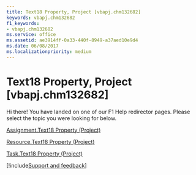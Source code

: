 ```yaml
---
title: Text18 Property, Project [vbapj.chm132682]
keywords: vbapj.chm132682
f1_keywords:
- vbapj.chm132682
ms.service: office
ms.assetid: ae3914ff-0a33-440f-8949-a37aed10e9d4
ms.date: 06/08/2017
ms.localizationpriority: medium
---
```



# Text18 Property, Project [vbapj.chm132682]

Hi there! You have landed on one of our F1 Help redirector pages. Please select the topic you were looking for below.

[Assignment.Text18 Property (Project)](https://msdn.microsoft.com/library/a346d796-70cf-213f-4b0e-6083803215b5%28Office.15%29.aspx)

[Resource.Text18 Property (Project)](https://msdn.microsoft.com/library/cc9d4ce5-36db-edfb-5fd6-fb727fc29301%28Office.15%29.aspx)

[Task.Text18 Property (Project)](https://msdn.microsoft.com/library/e74937ca-b6d1-3154-f470-8be99f2e6ca2%28Office.15%29.aspx)

[!include[Support and feedback](~/includes/feedback-boilerplate.md)]